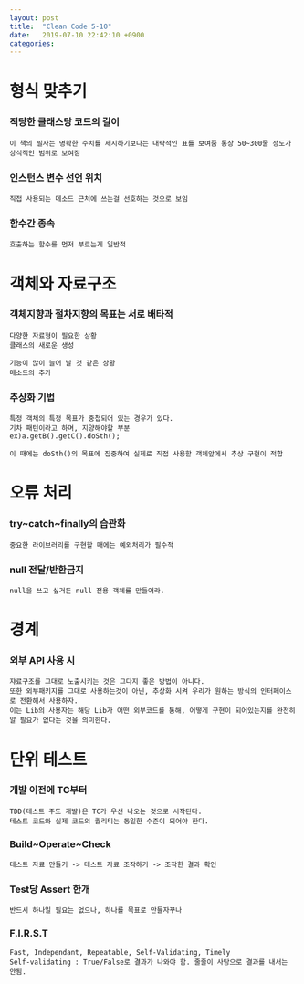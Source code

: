```yaml
---
layout: post
title:  "Clean Code 5-10"
date:   2019-07-10 22:42:10 +0900
categories: 
---
```

# 형식 맞추기
### 적당한 클래스당 코드의 길이
~~~
이 책의 필자는 명확한 수치를 제시하기보다는 대략적인 표를 보여줌 통상 50~300줄 정도가 상식적인 범위로 보여짐
~~~

### 인스턴스 변수 선언 위치
~~~
직접 사용되는 메소드 근처에 쓰는걸 선호하는 것으로 보임
~~~

### 함수간 종속
~~~ 
호출하는 함수를 먼저 부르는게 일반적
~~~

# 객체와 자료구조
### 객체지향과 절차지향의 목표는 서로 배타적
~~~
다양한 자료형이 필요한 상황
클래스의 새로운 생성

기능이 많이 늘어 날 것 같은 상황
메소드의 추가
~~~

### 추상화 기법
~~~
특정 객체의 특정 목표가 중첩되어 있는 경우가 있다. 
기차 패턴이라고 하며, 지양해야할 부분 
ex)a.getB().getC().doSth();

이 때에는 doSth()의 목표에 집중하여 실제로 직접 사용할 객체앞에서 추상 구현이 적합
~~~

# 오류 처리
### try~catch~finally의 습관화
~~~
중요한 라이브러리를 구현할 때에는 예외처리가 필수적 
~~~

### null 전달/반환금지
~~~
null을 쓰고 싶거든 null 전용 객체를 만들어라.
~~~

# 경계
### 외부 API 사용 시
~~~
쟈료구조를 그대로 노출시키는 것은 그다지 좋은 방법이 아니다.
또한 외부패키지를 그대로 사용하는것이 아닌, 추상화 시켜 우리가 원하는 방식의 인터페이스로 전환해서 사용하자.
이는 Lib의 사용자는 해당 Lib가 어떤 외부코드를 통해, 어떻게 구현이 되어있는지를 완전히 알 필요가 없다는 것을 의미한다.
~~~

# 단위 테스트
### 개발 이전에 TC부터
~~~
TDD(테스트 주도 개발)은 TC가 우선 나오는 것으로 시작된다. 
테스트 코드와 실제 코드의 퀄리티는 동일한 수준이 되어야 한다.
~~~
### Build~Operate~Check
~~~
테스트 자료 만들기 -> 테스트 자료 조작하기 -> 조작한 결과 확인
~~~

### Test당 Assert 한개
~~~
반드시 하나일 필요는 없으나, 하나를 목표로 만들자꾸나
~~~

### F.I.R.S.T
~~~
Fast, Independant, Repeatable, Self-Validating, Timely
Self-validating : True/False로 결과가 나와야 함. 줄줄이 사탕으로 결과를 내서는 안됨.
~~~